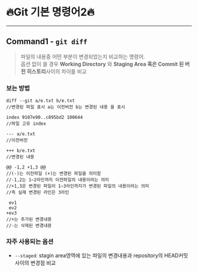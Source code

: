 # 🔥Git 기본 명령어2🔥

---

## Command1 - `git diff`

> 파일의 내용중 어떤 부분이 변경되었는지 비교하는 명령어.<br/>옵션 없이 쓸 경우 **Working Directory** 와 **Staging Area 혹은 Commit 된 버전 히스토리**사이의 차이를 비교

### 보는 방법

```
diff --git a/e.txt b/e.txt
//변경된 파일 표시 a는 이전버전 b는 변경된 내용 을 표시

index 9107e90..c895bd2 100644
//파일 고유 index

--- a/e.txt
//이전버전

+++ b/e.txt
//변경된 내용

@@ -1,2 +1,3 @@
//(-)는 이전파일 (+)는 변경된 파일을 의미함
//-1,2는 1~2라인까지 이전파일의 내용이라는 의미
//+1,3은 변경된 파일이 1~3라인까지가 변경된 파일의 내용이라는 의미
//즉 실제 변경된 라인은 3라인

 ev1
 ev2
+ev3
//+는 추가된 변경내용
//-는 삭제된 변경내용
```

### 자주 사용되는 옵션

- `--staged`: stagin area영역에 있는 파일의 변경내용과 repository의 HEAD커밋 사이의 변경점 비교
